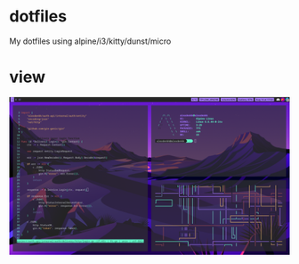 # dotfiles
 My dotfiles using alpine/i3/kitty/dunst/micro

# view
<img src="https://raw.githubusercontent.com/alexdenkk/dotfiles/main/screenshots/screen.png">

